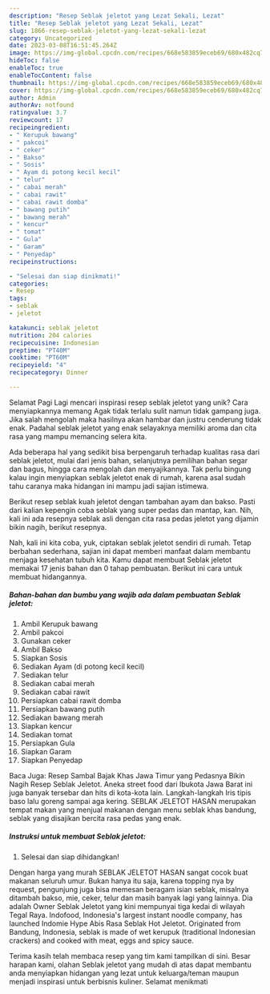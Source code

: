 ```yaml
---
description: "Resep Seblak jeletot yang Lezat Sekali, Lezat"
title: "Resep Seblak jeletot yang Lezat Sekali, Lezat"
slug: 1866-resep-seblak-jeletot-yang-lezat-sekali-lezat
category: Uncategorized
date: 2023-03-08T16:51:45.264Z
image: https://img-global.cpcdn.com/recipes/668e583859eceb69/680x482cq70/seblak-jeletot-foto-resep-utama.jpg
hideToc: false
enableToc: true
enableTocContent: false
thumbnail: https://img-global.cpcdn.com/recipes/668e583859eceb69/680x482cq70/seblak-jeletot-foto-resep-utama.jpg
cover: https://img-global.cpcdn.com/recipes/668e583859eceb69/680x482cq70/seblak-jeletot-foto-resep-utama.jpg
author: Admin
authorAv: notfound
ratingvalue: 3.7
reviewcount: 17
recipeingredient:
- " Kerupuk bawang"
- " pakcoi"
- " ceker"
- " Bakso"
- " Sosis"
- " Ayam di potong kecil kecil"
- " telur"
- " cabai merah"
- " cabai rawit"
- " cabai rawit domba"
- " bawang putih"
- " bawang merah"
- " kencur"
- " tomat"
- " Gula"
- " Garam"
- " Penyedap"
recipeinstructions:

- "Selesai dan siap dinikmati!"
categories:
- Resep
tags:
- seblak
- jeletot

katakunci: seblak jeletot 
nutrition: 204 calories
recipecuisine: Indonesian
preptime: "PT40M"
cooktime: "PT60M"
recipeyield: "4"
recipecategory: Dinner

---
```



Selamat Pagi Lagi mencari inspirasi resep seblak jeletot yang unik? Cara menyiapkannya memang Agak tidak terlalu sulit namun tidak gampang juga. Jika salah mengolah maka hasilnya akan hambar dan justru cenderung tidak enak. Padahal seblak jeletot yang enak selayaknya memiliki aroma dan cita rasa yang mampu memancing selera kita.


Ada beberapa hal yang sedikit bisa berpengaruh terhadap kualitas rasa dari seblak jeletot, mulai dari jenis bahan, selanjutnya pemilihan bahan segar dan bagus, hingga cara mengolah dan menyajikannya. Tak perlu bingung kalau ingin menyiapkan seblak jeletot enak di rumah, karena asal sudah tahu caranya maka hidangan ini mampu jadi sajian istimewa.

Berikut resep seblak kuah jeletot dengan tambahan ayam dan bakso. Pasti dari kalian kepengin coba seblak yang super pedas dan mantap, kan. Nih, kali ini ada resepnya seblak asli dengan cita rasa pedas jeletot yang dijamin bikin nagih, berikut resepnya.


Nah, kali ini kita coba, yuk, ciptakan seblak jeletot sendiri di rumah. Tetap berbahan sederhana, sajian ini dapat memberi manfaat dalam membantu menjaga kesehatan tubuh kita. Kamu dapat membuat Seblak jeletot memakai 17 jenis bahan dan 0 tahap pembuatan. Berikut ini cara untuk membuat hidangannya.

<!--inarticleads1-->

##### Bahan-bahan dan bumbu yang wajib ada dalam pembuatan Seblak jeletot:

1. Ambil  Kerupuk bawang
1. Ambil  pakcoi
1. Gunakan  ceker
1. Ambil  Bakso
1. Siapkan  Sosis
1. Sediakan  Ayam (di potong kecil kecil)
1. Sediakan  telur
1. Sediakan  cabai merah
1. Sediakan  cabai rawit
1. Persiapkan  cabai rawit domba
1. Persiapkan  bawang putih
1. Sediakan  bawang merah
1. Siapkan  kencur
1. Sediakan  tomat
1. Persiapkan  Gula
1. Siapkan  Garam
1. Siapkan  Penyedap


Baca Juga: Resep Sambal Bajak Khas Jawa Timur yang Pedasnya Bikin Nagih Resep Seblak Jeletot. Aneka street food dari Ibukota Jawa Barat ini juga banyak tersebar dan hits di kota-kota lain. Langkah-langkah Iris tipis baso lalu goreng sampai aga kering. SEBLAK JELETOT HASAN merupakan tempat makan yang menjual makanan dengan menu seblak khas bandung, seblak yang disajikan bercita rasa pedas yang enak. 

<!--inarticleads2-->

##### Instruksi untuk membuat Seblak jeletot:


1. Selesai dan siap dihidangkan!

Dengan harga yang murah SEBLAK JELETOT HASAN sangat cocok buat makanan seluruh umur. Bukan hanya itu saja, karena topping nya by request, pengunjung juga bisa memesan beragam isian seblak, misalnya ditambah bakso, mie, ceker, telur dan masih banyak lagi yang lainnya. Dia adalah Owner Seblak Jeletot yang kini mempunyai tiga kedai di wilayah Tegal Raya. Indofood, Indonesia&#39;s largest instant noodle company, has launched Indomie Hype Abis Rasa Seblak Hot Jeletot. Originated from Bandung, Indonesia, seblak is made of wet kerupuk (traditional Indonesian crackers) and cooked with meat, eggs and spicy sauce. 

Terima kasih telah membaca resep yang tim kami tampilkan di sini. Besar harapan kami, olahan Seblak jeletot yang mudah di atas dapat membantu anda menyiapkan hidangan yang lezat untuk keluarga/teman maupun menjadi inspirasi untuk berbisnis kuliner. Selamat menikmati
